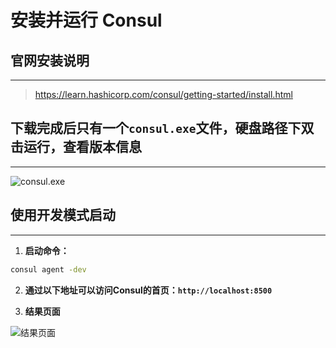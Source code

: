 # **安装并运行 Consul**

## **官网安装说明**
---

> https://learn.hashicorp.com/consul/getting-started/install.html

## **下载完成后只有一个`consul.exe`文件，硬盘路径下双击运行，查看版本信息**
---

![consul.exe](/docs/assets/spring-cloud-2/F-module/yky-2020-08-19-142806.png)

## **使用开发模式启动**
---

1. **启动命令：**

```cmd
consul agent -dev
```

2. **通过以下地址可以访问Consul的首页：`http://localhost:8500`**

3. **结果页面**

![结果页面](/docs/assets/spring-cloud-2/F-module/yky-2020-08-19-143527.png)
